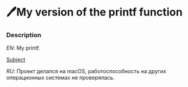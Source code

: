 # 🖊My version of the printf function
### Description

*EN*: My printf.

[Subject](https://github.com/evgenkarlson/ALL_SCHOOL_42/blob/master/00_Projects__(%D0%9E%D1%81%D0%BD%D0%BE%D0%B2%D0%BD%D0%BE%D0%B5_%D0%9E%D0%B1%D1%83%D1%87%D0%B5%D0%BD%D0%B8%D0%B5)/02_Algorithmic/00____ft_printf/ft_printf_(new).pdf)

*RU*: Проект делался на macOS, работоспособность на других операционных системах не проверялась.
